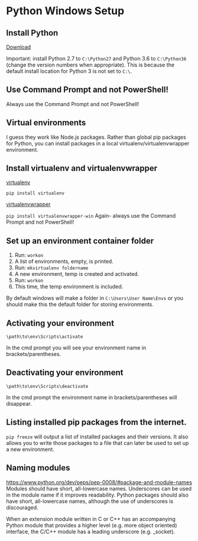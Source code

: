 # Python Windows Setup

## Install Python
[Download](https://www.python.org/downloads/)

Important: install Python 2.7 to `C:\Python27` and Python 3.6 to `C:\Python36`
(change the version numbers when appropriate). This is because the default
install location for Python 3 is not set to `C:\`.

## Use Command Prompt and not PowerShell!
Always use the Command Prompt and not PowerShell!

## Virtual environments
I guess they work like Node.js packages. Rather than global pip packages for
Python, you can install packages in a local virtualenv/virtualenvwrapper
environment.

## Install virtualenv and virtualenvwrapper
[virtualenv](https://virtualenv.pypa.io/en/stable/installation/)

`pip install virtualenv`

[virtualenvwrapper](https://virtualenvwrapper.readthedocs.io/en/latest/)

`pip install virtualenvwrapper-win`
Again- always use the Command Prompt and not PowerShell!

## Set up an environment container folder
1. Run: `workon`
2. A list of environments, empty, is printed.
3. Run: `mkvirtualenv foldername`
4. A new environment, temp is created and activated.
5. Run: `workon`
6. This time, the temp environment is included.

By default windows will make a folder in `C:\Users\User Name\Envs`
or you should make this the default folder for storing environments.

## Activating your environment
`\path\to\env\Scripts\activate`

In the cmd prompt you will see your environment name in brackets/parentheses.

## Deactivating your environment
`\path\to\env\Scripts\deactivate`

In the cmd prompt the environment name in brackets/parentheses will disappear.

## Listing installed pip packages from the internet.

`pip freeze` will output a list of installed packages and their versions.
It also allows you to write those packages to a file that can later be used
to set up a new environment.

## Naming modules
https://www.python.org/dev/peps/pep-0008/#package-and-module-names
Modules should have short, all-lowercase names. Underscores can be used in
the module name if it improves readability. Python packages should also
have short, all-lowercase names, although the use of
underscores is discouraged.

When an extension module written in C or C++ has an accompanying
Python module that provides a higher level (e.g. more object oriented)
interface, the C/C++ module has a leading underscore (e.g. _socket).
